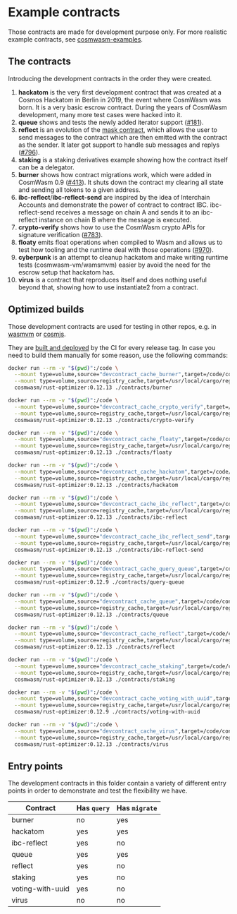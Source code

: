 # Example contracts

Those contracts are made for development purpose only. For more realistic
example contracts, see
[cosmwasm-examples](https://github.com/CosmWasm/cosmwasm-examples).

## The contracts

Introducing the development contracts in the order they were created.

1. **hackatom** is the very first development contract that was created at a
   Cosmos Hackatom in Berlin in 2019, the event where CosmWasm was born. It is a
   very basic escrow contract. During the years of CosmWasm development, many
   more test cases were hacked into it.
2. **queue** shows and tests the newly added iterator support
   ([#181](https://github.com/CosmWasm/cosmwasm/pull/181)).
3. **reflect** is an evolution of the
   [mask contract](https://medium.com/cosmwasm/introducing-the-mask-41d11e51bccf),
   which allows the user to send messages to the contract which are then emitted
   with the contract as the sender. It later got support to handle sub messages
   and replys ([#796](https://github.com/CosmWasm/cosmwasm/pull/796)).
4. **staking** is a staking derivatives example showing how the contract itself
   can be a delegator.
5. **burner** shows how contract migrations work, which were added in CosmWasm
   0.9 ([#413](https://github.com/CosmWasm/cosmwasm/pull/413)). It shuts down
   the contract my clearing all state and sending all tokens to a given address.
6. **ibc-reflect**/**ibc-reflect-send** are inspired by the idea of Interchain
   Accounts and demonstrate the power of contract to contract IBC.
   ibc-reflect-send receives a message on chain A and sends it to an ibc-reflect
   instance on chain B where the message is executed.
7. **crypto-verify** shows how to use the CosmWasm crypto APIs for signature
   verification ([#783](https://github.com/CosmWasm/cosmwasm/pull/783)).
8. **floaty** emits float operations when compiled to Wasm and allows us to test
   how tooling and the runtime deal with those operations
   ([#970](https://github.com/CosmWasm/cosmwasm/pull/970)).
9. **cyberpunk** is an attempt to cleanup hackatom and make writing runtime
   tests (cosmwasm-vm/wamsmvm) easier by avoid the need for the escrow setup
   that hackatom has.
10. **virus** is a contract that reproduces itself and does nothing useful
    beyond that, showing how to use instantiate2 from a contract.

## Optimized builds

Those development contracts are used for testing in other repos, e.g. in
[wasmvm](https://github.com/Finschia/wasmvm/tree/main/api/testdata) or
[cosmjs](https://github.com/cosmos/cosmjs/tree/main/scripts/wasmd/contracts).

They are [built and deployed](https://github.com/Finschia/cosmwasm/releases) by
the CI for every release tag. In case you need to build them manually for some
reason, use the following commands:

```sh
docker run --rm -v "$(pwd)":/code \
  --mount type=volume,source="devcontract_cache_burner",target=/code/contracts/burner/target \
  --mount type=volume,source=registry_cache,target=/usr/local/cargo/registry \
  cosmwasm/rust-optimizer:0.12.13 ./contracts/burner

docker run --rm -v "$(pwd)":/code \
  --mount type=volume,source="devcontract_cache_crypto_verify",target=/code/contracts/crypto-verify/target \
  --mount type=volume,source=registry_cache,target=/usr/local/cargo/registry \
  cosmwasm/rust-optimizer:0.12.13 ./contracts/crypto-verify

docker run --rm -v "$(pwd)":/code \
  --mount type=volume,source="devcontract_cache_floaty",target=/code/contracts/floaty/target \
  --mount type=volume,source=registry_cache,target=/usr/local/cargo/registry \
  cosmwasm/rust-optimizer:0.12.13 ./contracts/floaty

docker run --rm -v "$(pwd)":/code \
  --mount type=volume,source="devcontract_cache_hackatom",target=/code/contracts/hackatom/target \
  --mount type=volume,source=registry_cache,target=/usr/local/cargo/registry \
  cosmwasm/rust-optimizer:0.12.13 ./contracts/hackatom

docker run --rm -v "$(pwd)":/code \
  --mount type=volume,source="devcontract_cache_ibc_reflect",target=/code/contracts/ibc-reflect/target \
  --mount type=volume,source=registry_cache,target=/usr/local/cargo/registry \
  cosmwasm/rust-optimizer:0.12.13 ./contracts/ibc-reflect

docker run --rm -v "$(pwd)":/code \
  --mount type=volume,source="devcontract_cache_ibc_reflect_send",target=/code/contracts/ibc-reflect-send/target \
  --mount type=volume,source=registry_cache,target=/usr/local/cargo/registry \
  cosmwasm/rust-optimizer:0.12.13 ./contracts/ibc-reflect-send

docker run --rm -v "$(pwd)":/code \
  --mount type=volume,source="devcontract_cache_query_queue",target=/code/contracts/query-queue/target \
  --mount type=volume,source=registry_cache,target=/usr/local/cargo/registry \
  cosmwasm/rust-optimizer:0.12.9 ./contracts/query-queue

docker run --rm -v "$(pwd)":/code \
  --mount type=volume,source="devcontract_cache_queue",target=/code/contracts/queue/target \
  --mount type=volume,source=registry_cache,target=/usr/local/cargo/registry \
  cosmwasm/rust-optimizer:0.12.13 ./contracts/queue

docker run --rm -v "$(pwd)":/code \
  --mount type=volume,source="devcontract_cache_reflect",target=/code/contracts/reflect/target \
  --mount type=volume,source=registry_cache,target=/usr/local/cargo/registry \
  cosmwasm/rust-optimizer:0.12.13 ./contracts/reflect

docker run --rm -v "$(pwd)":/code \
  --mount type=volume,source="devcontract_cache_staking",target=/code/contracts/staking/target \
  --mount type=volume,source=registry_cache,target=/usr/local/cargo/registry \
  cosmwasm/rust-optimizer:0.12.13 ./contracts/staking

docker run --rm -v "$(pwd)":/code \
  --mount type=volume,source="devcontract_cache_voting_with_uuid",target=/code/contracts/voting-with-uuid/target \
  --mount type=volume,source=registry_cache,target=/usr/local/cargo/registry \
  cosmwasm/rust-optimizer:0.12.9 ./contracts/voting-with-uuid

docker run --rm -v "$(pwd)":/code \
  --mount type=volume,source="devcontract_cache_virus",target=/code/contracts/virus/target \
  --mount type=volume,source=registry_cache,target=/usr/local/cargo/registry \
  cosmwasm/rust-optimizer:0.12.13 ./contracts/virus
```

## Entry points

The development contracts in this folder contain a variety of different entry
points in order to demonstrate and test the flexibility we have.

| Contract         | Has `query` | Has `migrate` |
| ---------------- | ----------- | ------------- |
| burner           | no          | yes           |
| hackatom         | yes         | yes           |
| ibc-reflect      | yes         | no            |
| queue            | yes         | yes           |
| reflect          | yes         | no            |
| staking          | yes         | no            |
| voting-with-uuid | yes         | no            |
| virus      　　　 | no          | no            |
